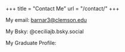 +++
title = "Contact Me"
url = "/contact/"
+++

My email: barnar3@clemson.edu 

My Bsky: @ceciliajb.bsky.social

My Graduate Profile: 